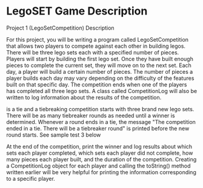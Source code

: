 <H1>LegoSET Game Description</H1>

<p>Project 1 (LegoSetCompetition)
Description

For this project, you will be writing a program called LegoSetCompetition that allows two players to compete against each other in building legos. There will be three lego sets each with a specified number of pieces. Players will start by building the first lego set. Once they have built enough pieces to complete the current set, they will move on to the next set. Each day, a player will build a certain number of pieces. The number of pieces a player builds each day may vary depending on the difficulty of the features built on that specific day. The competition ends when one of the players has completed all three lego sets. A class called CompetitionLog will also be written to log information about the results of the competition.

 is a tie and a tiebreaking competition starts with three brand new lego sets. There will be as many tiebreaker rounds as needed until a winner is determined. Whenever a round ends in a tie, the message "The competition ended in a tie. There will be a tiebreaker round" is printed before the new round starts. See sample test 3 below

At the end of the competition, print the winner and log results about which sets each player completed, which sets each player did not complete, how many pieces each player built, and the duration of the competition. Creating a CompetitionLog object for each player and calling the toString() method written earlier will be very helpful for printing the information corresponding to a specific player.
</p>


